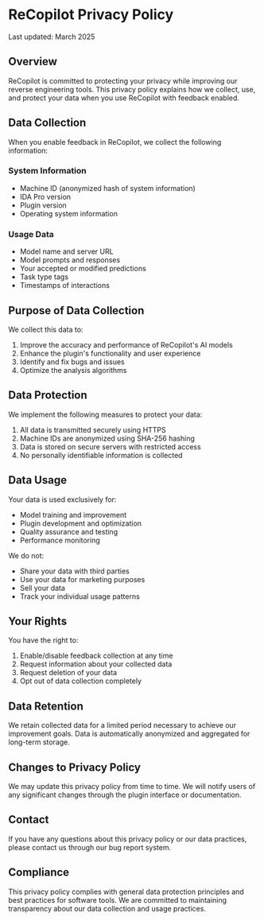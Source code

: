 # ReCopilot Privacy Policy

Last updated: March 2025

## Overview

ReCopilot is committed to protecting your privacy while improving our reverse engineering tools. This privacy policy explains how we collect, use, and protect your data when you use ReCopilot with feedback enabled.

## Data Collection

When you enable feedback in ReCopilot, we collect the following information:

### System Information
- Machine ID (anonymized hash of system information)
- IDA Pro version
- Plugin version
- Operating system information

### Usage Data
- Model name and server URL
- Model prompts and responses
- Your accepted or modified predictions
- Task type tags
- Timestamps of interactions

## Purpose of Data Collection

We collect this data to:
1. Improve the accuracy and performance of ReCopilot's AI models
2. Enhance the plugin's functionality and user experience
3. Identify and fix bugs and issues
4. Optimize the analysis algorithms

## Data Protection

We implement the following measures to protect your data:
1. All data is transmitted securely using HTTPS
2. Machine IDs are anonymized using SHA-256 hashing
3. Data is stored on secure servers with restricted access
4. No personally identifiable information is collected

## Data Usage

Your data is used exclusively for:
- Model training and improvement
- Plugin development and optimization
- Quality assurance and testing
- Performance monitoring

We do not:
- Share your data with third parties
- Use your data for marketing purposes
- Sell your data
- Track your individual usage patterns

## Your Rights

You have the right to:
1. Enable/disable feedback collection at any time
2. Request information about your collected data
3. Request deletion of your data
4. Opt out of data collection completely

## Data Retention

We retain collected data for a limited period necessary to achieve our improvement goals. Data is automatically anonymized and aggregated for long-term storage.

## Changes to Privacy Policy

We may update this privacy policy from time to time. We will notify users of any significant changes through the plugin interface or documentation.

## Contact

If you have any questions about this privacy policy or our data practices, please contact us through our bug report system.

## Compliance

This privacy policy complies with general data protection principles and best practices for software tools. We are committed to maintaining transparency about our data collection and usage practices. 